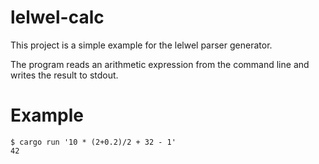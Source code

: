 # lelwel-calc

This project is a simple example for the lelwel parser generator.

The program reads an arithmetic expression from the command line and
writes the result to stdout.

# Example

```
$ cargo run '10 * (2+0.2)/2 + 32 - 1'
42
```
